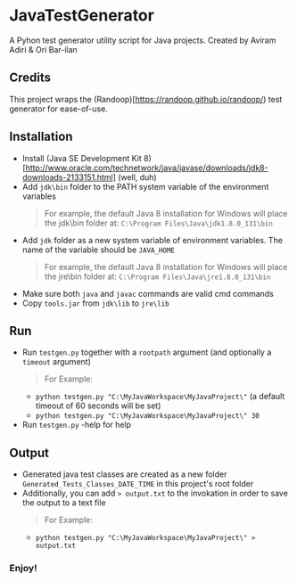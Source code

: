 # JavaTestGenerator
A Pyhon test generator utility script for Java projects.
Created by Aviram Adiri & Ori Bar-ilan

## Credits
This project wraps the (Randoop)[https://randoop.github.io/randoop/) test generator for ease-of-use.

## Installation
- Install (Java SE Development Kit 8)[http://www.oracle.com/technetwork/java/javase/downloads/jdk8-downloads-2133151.html] (well, duh)
- Add `jdk\bin` folder to the PATH system variable of the environment variables
	> For example, the default Java 8 installation for Windows will place the jdk\bin folder at:
	> `C:\Program Files\Java\jdk1.8.0_131\bin`
- Add `jdk` folder as a new system variable of environment variables. The name of the variable should be `JAVA_HOME`
	> For example, the default Java 8 installation for Windows will place the jre\bin folder at:
	> `C:\Program Files\Java\jre1.8.0_131\bin`
- Make sure both `java` and `javac` commands are valid cmd commands
- Copy `tools.jar` from `jdk\lib` to `jre\lib`

## Run
- Run `testgen.py` together with a `rootpath` argument (and optionally a `timeout` argument)
	> For Example: 
	*	`python testgen.py "C:\MyJavaWorkspace\MyJavaProject\"` (a default timeout of 60 seconds will be set)
	*	`python testgen.py "C:\MyJavaWorkspace\MyJavaProject\" 30`
- Run `testgen.py` -help for help

## Output
- Generated java test classes are created as a new folder `Generated_Tests_Classes_DATE_TIME` in this project's root folder
- Additionally, you can add `> output.txt` to the invokation in order to save the output to a text file
	> For Example: 
	*	`python testgen.py "C:\MyJavaWorkspace\MyJavaProject\" > output.txt`
	
### Enjoy!
